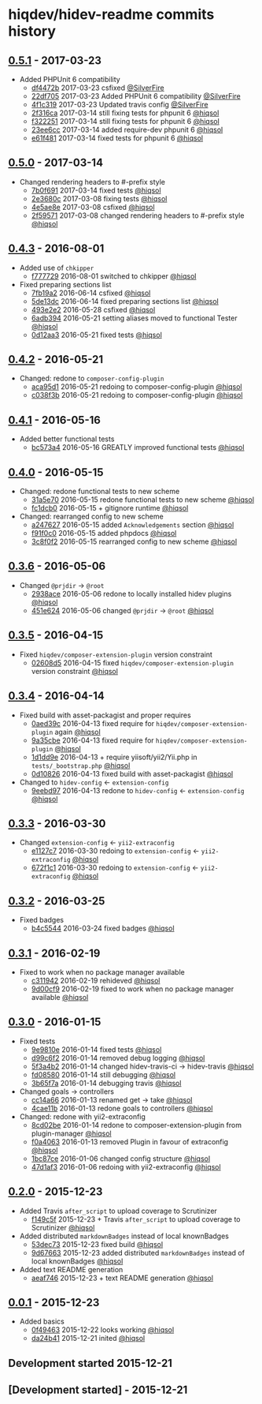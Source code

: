 # hiqdev/hidev-readme commits history

## [0.5.1] - 2017-03-23

- Added PHPUnit 6 compatibility
    - [df4472b] 2017-03-23 csfixed [@SilverFire]
    - [22df705] 2017-03-23 Added PHPUnit 6 compatibility [@SilverFire]
    - [4f1c319] 2017-03-23 Updated travis config [@SilverFire]
    - [2f316ca] 2017-03-14 still fixing tests for phpunit 6 [@hiqsol]
    - [f322251] 2017-03-14 still fixing tests for phpunit 6 [@hiqsol]
    - [23ee6cc] 2017-03-14 added require-dev phpunit 6 [@hiqsol]
    - [e61f481] 2017-03-14 fixed tests for phpunit 6 [@hiqsol]

## [0.5.0] - 2017-03-14

- Changed rendering headers to #-prefix style
    - [7b0f691] 2017-03-14 fixed tests [@hiqsol]
    - [2e3680c] 2017-03-08 fixing tests [@hiqsol]
    - [4e5ae8e] 2017-03-08 csfixed [@hiqsol]
    - [2f59571] 2017-03-08 changed rendering headers to #-prefix style [@hiqsol]

## [0.4.3] - 2016-08-01

- Added use of `chkipper`
    - [f777729] 2016-08-01 switched to chkipper [@hiqsol]
- Fixed preparing sections list
    - [7fb19a2] 2016-06-14 csfixed [@hiqsol]
    - [5de13dc] 2016-06-14 fixed preparing sections list [@hiqsol]
    - [493e2e2] 2016-05-28 csfixed [@hiqsol]
    - [6adb394] 2016-05-21 setting aliases moved to functional Tester [@hiqsol]
    - [0d12aa3] 2016-05-21 fixed tests [@hiqsol]

## [0.4.2] - 2016-05-21

- Changed: redone to `composer-config-plugin`
    - [aca95d1] 2016-05-21 redoing to composer-config-plugin [@hiqsol]
    - [c038f3b] 2016-05-21 redoing to composer-config-plugin [@hiqsol]

## [0.4.1] - 2016-05-16

- Added better functional tests
    - [bc573a4] 2016-05-16 GREATLY improved functional tests [@hiqsol]

## [0.4.0] - 2016-05-15

- Changed: redone functional tests to new scheme
    - [31a5e70] 2016-05-15 redone functional tests to new scheme [@hiqsol]
    - [fc1dcb0] 2016-05-15 + gitignore runtime [@hiqsol]
- Changed: rearranged config to new scheme
    - [a247627] 2016-05-15 added `Acknowledgements` section [@hiqsol]
    - [f91f0c0] 2016-05-15 added phpdocs [@hiqsol]
    - [3c8f0f2] 2016-05-15 rearranged config to new scheme [@hiqsol]

## [0.3.6] - 2016-05-06

- Changed `@prjdir` -> `@root`
    - [2938ace] 2016-05-06 redone to locally installed hidev plugins [@hiqsol]
    - [451e624] 2016-05-06 changed `@prjdir` -> `@root` [@hiqsol]

## [0.3.5] - 2016-04-15

- Fixed `hiqdev/composer-extension-plugin` version constraint
    - [02608d5] 2016-04-15 fixed `hiqdev/composer-extension-plugin` version constraint [@hiqsol]

## [0.3.4] - 2016-04-14

- Fixed build with asset-packagist and proper requires
    - [0aed39c] 2016-04-13 fixed require for `hiqdev/composer-extension-plugin` again [@hiqsol]
    - [9a35cbe] 2016-04-13 fixed require for `hiqdev/composer-extension-plugin` [@hiqsol]
    - [1d1dd9e] 2016-04-13 + require yiisoft/yii2/Yii.php in `tests/_bootstrap.php` [@hiqsol]
    - [0d10826] 2016-04-13 fixed build with asset-packagist [@hiqsol]
- Changed to `hidev-config` <- `extension-config`
    - [9eebd97] 2016-04-13 redone to `hidev-config` <- `extension-config` [@hiqsol]

## [0.3.3] - 2016-03-30

- Changed `extension-config` <- `yii2-extraconfig`
    - [e1127c7] 2016-03-30 redoing to `extension-config` <- `yii2-extraconfig` [@hiqsol]
    - [672f1c1] 2016-03-30 redoing to `extension-config` <- `yii2-extraconfig` [@hiqsol]

## [0.3.2] - 2016-03-25

- Fixed badges
    - [b4c5544] 2016-03-24 fixed badges [@hiqsol]

## [0.3.1] - 2016-02-19

- Fixed to work when no package manager available
    - [c311942] 2016-02-19 rehideved [@hiqsol]
    - [9d00cf9] 2016-02-19 fixed to work when no package manager available [@hiqsol]

## [0.3.0] - 2016-01-15

- Fixed tests
    - [9e9810e] 2016-01-14 fixed tests [@hiqsol]
    - [d99c6f2] 2016-01-14 removed debug logging [@hiqsol]
    - [5f3a4b2] 2016-01-14 changed hidev-travis-ci -> hidev-travis [@hiqsol]
    - [fd08580] 2016-01-14 still debugging [@hiqsol]
    - [3b65f7a] 2016-01-14 debugging travis [@hiqsol]
- Changed goals -> controllers
    - [cc14a66] 2016-01-13 renamed get -> take [@hiqsol]
    - [4cae11b] 2016-01-13 redone goals to controllers [@hiqsol]
- Changed: redone with yii2-extraconfig
    - [8cd02be] 2016-01-14 redone to composer-extension-plugin from plugin-manager [@hiqsol]
    - [f0a4063] 2016-01-13 removed Plugin in favour of extraconfig [@hiqsol]
    - [1bc87ce] 2016-01-06 changed config structure [@hiqsol]
    - [47d1af3] 2016-01-06 redoing with yii2-extraconfig [@hiqsol]

## [0.2.0] - 2015-12-23

- Added Travis `after_script` to upload coverage to Scrutinizer
    - [f149c5f] 2015-12-23 + Travis `after_script` to upload coverage to Scrutinizer [@hiqsol]
- Added distributed `markdownBadges` instead of local knownBadges
    - [53dec73] 2015-12-23 fixed build [@hiqsol]
    - [9d67663] 2015-12-23 added distributed `markdownBadges` instead of local knownBadges [@hiqsol]
- Added text README generation
    - [aeaf746] 2015-12-23 + text README generation [@hiqsol]

## [0.0.1] - 2015-12-23

- Added basics
    - [0f49463] 2015-12-22 looks working [@hiqsol]
    - [da24b41] 2015-12-21 inited [@hiqsol]
## Development started 2015-12-21

## [Development started] - 2015-12-21

[@hiqsol]: https://github.com/hiqsol
[sol@hiqdev.com]: https://github.com/hiqsol
[@SilverFire]: https://github.com/SilverFire
[d.naumenko.a@gmail.com]: https://github.com/SilverFire
[@tafid]: https://github.com/tafid
[andreyklochok@gmail.com]: https://github.com/tafid
[@BladeRoot]: https://github.com/BladeRoot
[bladeroot@gmail.com]: https://github.com/BladeRoot
[aca95d1]: https://github.com/hiqdev/hidev-readme/commit/aca95d1
[c038f3b]: https://github.com/hiqdev/hidev-readme/commit/c038f3b
[bc573a4]: https://github.com/hiqdev/hidev-readme/commit/bc573a4
[31a5e70]: https://github.com/hiqdev/hidev-readme/commit/31a5e70
[fc1dcb0]: https://github.com/hiqdev/hidev-readme/commit/fc1dcb0
[a247627]: https://github.com/hiqdev/hidev-readme/commit/a247627
[f91f0c0]: https://github.com/hiqdev/hidev-readme/commit/f91f0c0
[3c8f0f2]: https://github.com/hiqdev/hidev-readme/commit/3c8f0f2
[2938ace]: https://github.com/hiqdev/hidev-readme/commit/2938ace
[451e624]: https://github.com/hiqdev/hidev-readme/commit/451e624
[02608d5]: https://github.com/hiqdev/hidev-readme/commit/02608d5
[0aed39c]: https://github.com/hiqdev/hidev-readme/commit/0aed39c
[9a35cbe]: https://github.com/hiqdev/hidev-readme/commit/9a35cbe
[1d1dd9e]: https://github.com/hiqdev/hidev-readme/commit/1d1dd9e
[0d10826]: https://github.com/hiqdev/hidev-readme/commit/0d10826
[9eebd97]: https://github.com/hiqdev/hidev-readme/commit/9eebd97
[e1127c7]: https://github.com/hiqdev/hidev-readme/commit/e1127c7
[672f1c1]: https://github.com/hiqdev/hidev-readme/commit/672f1c1
[b4c5544]: https://github.com/hiqdev/hidev-readme/commit/b4c5544
[c311942]: https://github.com/hiqdev/hidev-readme/commit/c311942
[9d00cf9]: https://github.com/hiqdev/hidev-readme/commit/9d00cf9
[9e9810e]: https://github.com/hiqdev/hidev-readme/commit/9e9810e
[d99c6f2]: https://github.com/hiqdev/hidev-readme/commit/d99c6f2
[5f3a4b2]: https://github.com/hiqdev/hidev-readme/commit/5f3a4b2
[fd08580]: https://github.com/hiqdev/hidev-readme/commit/fd08580
[3b65f7a]: https://github.com/hiqdev/hidev-readme/commit/3b65f7a
[cc14a66]: https://github.com/hiqdev/hidev-readme/commit/cc14a66
[4cae11b]: https://github.com/hiqdev/hidev-readme/commit/4cae11b
[8cd02be]: https://github.com/hiqdev/hidev-readme/commit/8cd02be
[f0a4063]: https://github.com/hiqdev/hidev-readme/commit/f0a4063
[1bc87ce]: https://github.com/hiqdev/hidev-readme/commit/1bc87ce
[47d1af3]: https://github.com/hiqdev/hidev-readme/commit/47d1af3
[f149c5f]: https://github.com/hiqdev/hidev-readme/commit/f149c5f
[53dec73]: https://github.com/hiqdev/hidev-readme/commit/53dec73
[9d67663]: https://github.com/hiqdev/hidev-readme/commit/9d67663
[aeaf746]: https://github.com/hiqdev/hidev-readme/commit/aeaf746
[0f49463]: https://github.com/hiqdev/hidev-readme/commit/0f49463
[da24b41]: https://github.com/hiqdev/hidev-readme/commit/da24b41
[7fb19a2]: https://github.com/hiqdev/hidev-readme/commit/7fb19a2
[5de13dc]: https://github.com/hiqdev/hidev-readme/commit/5de13dc
[493e2e2]: https://github.com/hiqdev/hidev-readme/commit/493e2e2
[6adb394]: https://github.com/hiqdev/hidev-readme/commit/6adb394
[0d12aa3]: https://github.com/hiqdev/hidev-readme/commit/0d12aa3
[f777729]: https://github.com/hiqdev/hidev-readme/commit/f777729
[7b0f691]: https://github.com/hiqdev/hidev-readme/commit/7b0f691
[2e3680c]: https://github.com/hiqdev/hidev-readme/commit/2e3680c
[4e5ae8e]: https://github.com/hiqdev/hidev-readme/commit/4e5ae8e
[2f59571]: https://github.com/hiqdev/hidev-readme/commit/2f59571
[Under development]: https://github.com/hiqdev/hidev-readme/compare/0.5.0...HEAD
[0.4.3]: https://github.com/hiqdev/hidev-readme/compare/0.4.2...0.4.3
[0.4.2]: https://github.com/hiqdev/hidev-readme/compare/0.4.1...0.4.2
[0.4.1]: https://github.com/hiqdev/hidev-readme/compare/0.4.0...0.4.1
[0.4.0]: https://github.com/hiqdev/hidev-readme/compare/0.3.6...0.4.0
[0.3.6]: https://github.com/hiqdev/hidev-readme/compare/0.3.5...0.3.6
[0.3.5]: https://github.com/hiqdev/hidev-readme/compare/0.3.4...0.3.5
[0.3.4]: https://github.com/hiqdev/hidev-readme/compare/0.3.3...0.3.4
[0.3.3]: https://github.com/hiqdev/hidev-readme/compare/0.3.2...0.3.3
[0.3.2]: https://github.com/hiqdev/hidev-readme/compare/0.3.1...0.3.2
[0.3.1]: https://github.com/hiqdev/hidev-readme/compare/0.3.0...0.3.1
[0.3.0]: https://github.com/hiqdev/hidev-readme/compare/0.2.0...0.3.0
[0.2.0]: https://github.com/hiqdev/hidev-readme/compare/0.0.1...0.2.0
[0.0.1]: https://github.com/hiqdev/hidev-readme/releases/tag/0.0.1
[0.5.0]: https://github.com/hiqdev/hidev-readme/compare/0.4.3...0.5.0
[df4472b]: https://github.com/hiqdev/hidev-readme/commit/df4472b
[22df705]: https://github.com/hiqdev/hidev-readme/commit/22df705
[4f1c319]: https://github.com/hiqdev/hidev-readme/commit/4f1c319
[2f316ca]: https://github.com/hiqdev/hidev-readme/commit/2f316ca
[f322251]: https://github.com/hiqdev/hidev-readme/commit/f322251
[23ee6cc]: https://github.com/hiqdev/hidev-readme/commit/23ee6cc
[e61f481]: https://github.com/hiqdev/hidev-readme/commit/e61f481
[0.5.1]: https://github.com/hiqdev/hidev-readme/compare/0.5.0...0.5.1
